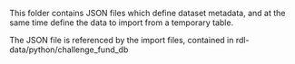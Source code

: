 This folder contains JSON files which define dataset metadata, and at the same time define the data to import from a temporary table. 

The JSON file is referenced by the import files, contained in rdl-data/python/challenge_fund_db

